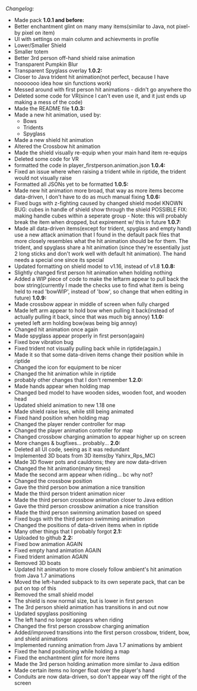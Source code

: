 *Changelog:*
 - Made pack
**1.0.1 and before:**
 - Better enchantment glint on many many items(similar to Java, not pixel-by pixel on item)
 - UI with settings on main column and achievments in profile
 - Lower/Smaller Shield
 - Smaller totem
 - Better 3rd person off-hand shield raise animation
 - Transparent Pumpkin Blur
 - Transparent Spyglass overlay
**1.0.2:**
 - Closer to Java trident hit animation(not perfect, because I have nooooooo idea how sin functions work)
 - Messed around with first person hit animations - didn't go anywhere tho
 - Deleted some code for VR(since I can't even use it, and it just ends up making a mess of the code)
 - Made the README file
**1.0.3:**
 - Made a new hit animation, used by:
    - Bows
    - Tridents
    - Spyglass
 - Made a new shield hit animation
 - Altered the Crossbow hit animation
 - Made the shield visually re-equip when your main hand item re-equips
 - Deleted some code for VR
 - formatted the code in player_firstperson.animation.json
**1.0.4:**
 - Fixed an issue where when raising a trident while in riptide, the trident would not visually raise
 - Formatted all JSONs yet to be formatted
**1.0.5:**
 - Made new hit animation more broad, that way as more items become data-driven, I don't have to do as much manual fixing
**1.0.6:**
 - Fixed bugs with z-fighting caused by changed shield model
 KNOWN BUG: cubes in handle of shield show through the shield
 POSSIBLE FIX: making handle cubes within a seperate group - Note: this will probably break the item when dropped, but expirement w/ this in future
**1.0.7:**
 - Made all data-driven items(except for trident, spyglass and empty hand) use a new attack animation that I found in the default pack files that more closely resembles what the hit animation should be for them. The trident, and spyglass share a hit animation (since they're essentially just 2 long sticks and don't work well with default hit animation). The hand needs a special one since its special
 - Updated formatting on shield model to v1.16, instead of v1.8
**1.0.8:**
 - Slightly changed first person hit animation when holding nothing
 - Added a WIP piece of code to make the leftarm appear to pull back the bow string(currently I made the checks use to find what item is being held to read 'bowWIP', instead of 'bow', so change that when editing in future)
**1.0.9:**
 - Made crossbow appear in middle of screen when fully charged
 - Made left arm appear to hold bow when pulling it back(instead of actually pulling it back, since that was much big annoy)
**1.1.0:**
 - yeeted left arm holding bow(was being big annoy)
 - Changed hit animation once again
 - Made spyglass appear properly in first person(again)
 - Fixed bow vibration bug
 - Fixed trident not visually pulling back while in riptide(again.)
 - Made it so that some data-driven items change their position while in riptide
 - Changed the icon for equipment to be nicer
 - Changed the hit animation while in riptide
 - probably other changes that I don't remember
**1.2.0:**
 - Made hands appear when holding map
 - Changed bed model to have wooden sides, wooden foot, and wooden head
 - Updated shield animation to new 1.18 one
 - Made shield raise less, while still being animated
 - Fixed hand position when holding map
 - Changed the player render controller for map
 - Changed the player animation controller for map
 - Changed crossbow charging animation to appear higher up on screen
 - More changes & bugfixes... probably...
**2.0:**
 - Deleted all UI code, seeing as it was redundant
 - Implemented 3D boats from 3D items(by Yahirx_Rps_MC)
 - Made 3D flower pots and cauldrons; they are now data-driven
 - Changed the hit animation(many times)
 - Made the second arm appear when riding... bc why not?
 - Changed the crossbow position
 - Gave the third person bow animation a nice transition
 - Made the third person trident animation nicer
 - Made the third person crossbow animation closer to Java edition
 - Gave the third person crossbow animation a nice transition
 - Made the third person swimming animation based on speed
 - Fixed bugs with the third person swimming animation
 - Changed the positions of data-driven items when in riptide
 - Many other things that I probably forgot
 **2.1:**
 - Uploaded to github
**2.2:**
 - Fixed bow animation AGAIN
 - Fixed empty hand animation AGAIN
 - Fixed trident animation AGAIN
 - Removed 3D boats
 - Updated hit animation to more closely follow ambient's hit animation from Java 1.7 animations
 - Moved the left-handed subpack to its own seperate pack, that can be put on top of this
 - Removed the small shield model
 - The shield is now normal size, but is lower in first person
 - The 3rd person shield animation has transitions in and out now
 - Updated spyglass positioning
 - The left hand no longer appears when riding
 - Changed the first person crossbow charging animation
 - Added/improved transitions into the first person crossbow, trident, bow, and shield animations
 - Implemented running animation from Java 1.7 animations by ambient
 - Fixed the hand positioning while holding a map
 - Fixed the enchantment glint for more items
 - Made the 3rd person holding animation more similar to Java edition
 - Made certain items no longer float over the player's hand
 - Conduits are now data-driven, so don't appear way off the right of the screen
